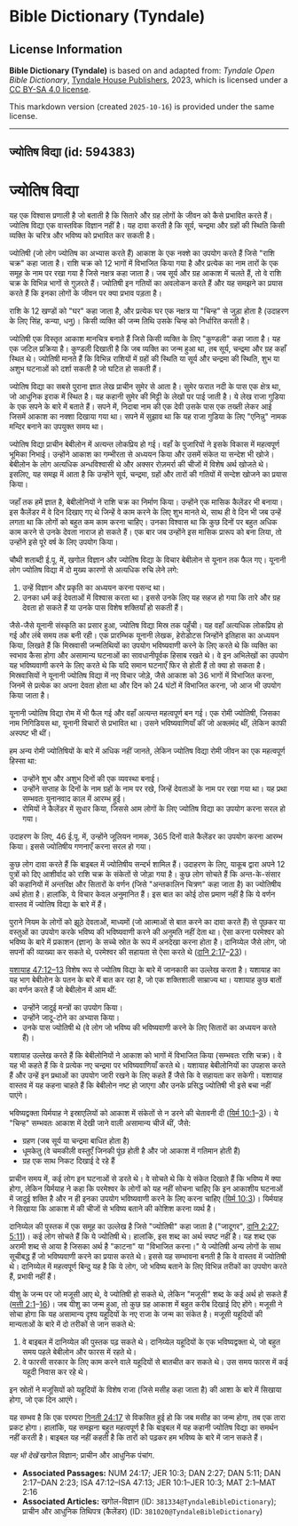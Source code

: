 # Bible Dictionary (Tyndale)

## License Information

**Bible Dictionary (Tyndale)** is based on and adapted from: _Tyndale Open Bible Dictionary_, [Tyndale House Publishers](https://tyndaleopenresources.com/), 2023, which is licensed under a [CC BY-SA 4.0 license](https://creativecommons.org/licenses/by-sa/4.0/legalcode.en).

This markdown version (created `2025-10-16`) is provided under the same license.



--------------------------------

## ज्योतिष विद्या (id: 594383)

ज्योतिष विद्या
==============

यह एक विश्वास प्रणाली है जो बताती है कि सितारे और ग्रह लोगों के जीवन को कैसे प्रभावित करते हैं। ज्योतिष विद्या एक वास्तविक विज्ञान नहीं है। यह दावा करती है कि सूर्य, चन्द्रमा और ग्रहों की स्थिति किसी व्यक्ति के चरित्र और भविष्य को प्रभावित कर सकती है।

ज्योतिषी (जो लोग ज्योतिष का अभ्यास करते हैं) आकाश के एक नक्शे का उपयोग करते हैं जिसे "राशि चक्र" कहा जाता है। राशि चक्र को 12 भागों में विभाजित किया गया है और प्रत्येक का नाम तारों के एक समूह के नाम पर रखा गया है जिसे नक्षत्र कहा जाता है। जब सूर्य और ग्रह आकाश में चलते हैं, तो वे राशि चक्र के विभिन्न भागों से गुज़रते हैं। ज्योतिषी इन गतियों का अवलोकन करते हैं और यह समझने का प्रयास करते हैं कि इनका लोगों के जीवन पर क्या प्रभाव पड़ता है।

राशि के 12 खण्डों को "घर" कहा जाता है, और प्रत्येक घर एक नक्षत्र या "चिन्ह" से जुड़ा होता है (उदाहरण के लिए सिंह, कन्या, धनु)। किसी व्यक्ति की जन्म तिथि उसके चिन्ह को निर्धारित करती है।

ज्योतिषी एक विस्तृत आकाश मानचित्र बनाते हैं जिसे किसी व्यक्ति के लिए "कुण्डली" कहा जाता है। यह एक जटिल प्रक्रिया है। कुण्डली दिखाती है कि जब व्यक्ति का जन्म हुआ था, तब सूर्य, चन्द्रमा और ग्रह कहाँ स्थित थे। ज्योतिषी मानते हैं कि विभिन्न राशियों में ग्रहों की स्थिति या सूर्य और चन्द्रमा की स्थिति, शुभ या अशुभ घटनाओं को दर्शा सकती है जो घटित हो सकती हैं।

ज्योतिष विद्या का सबसे पुराना ज्ञात लेख प्राचीन सुमेर से आता है। सुमेर फरात नदी के पास एक क्षेत्र था, जो आधुनिक इराक में स्थित है। यह कहानी सुमेर की मिट्टी के लेखों पर पाई जाती है। ये लेख राजा गुडिया के एक सपने के बारे में बताते हैं। सपने में, निदाबा नाम की एक देवी उसके पास एक तख्ती लेकर आई जिसमें आकाश का नक्शा दिखाया गया था। सपने में सुझाव था कि यह राजा गुडिया के लिए "एनिन्नु" नामक मन्दिर बनाने का उपयुक्त समय था।

ज्योतिष विद्या प्राचीन बेबीलोन में अत्यन्त लोकप्रिय हो गई। वहाँ के पुजारियों ने इसके विकास में महत्वपूर्ण भूमिका निभाई। उन्होंने आकाश का गम्भीरता से अध्ययन किया और उसमें संकेत या सन्देश भी खोजे। बेबीलोन के लोग अत्यधिक अन्धविश्वासी थे और अक्सर रोज़मर्रा की चीजों में विशेष अर्थ खोजते थे। इसलिए, यह समझ में आता है कि उन्होंने सूर्य, चन्द्रमा, ग्रहों और तारों की गतियों में सन्देश खोजने का प्रयास किया।

जहाँ तक हमें ज्ञात है, बेबीलोनियों ने राशि चक्र का निर्माण किया। उन्होंने एक मासिक कैलेंडर भी बनाया। इस कैलेंडर में वे दिन दिखाए गए थे जिन्हें वे काम करने के लिए शुभ मानते थे, साथ ही वे दिन भी जब उन्हें लगता था कि लोगों को बहुत कम काम करना चाहिए। उनका विश्वास था कि कुछ दिनों पर बहुत अधिक काम करने से उनके देवता नाराज हो सकते हैं। एक बार जब उन्होंने इस मासिक प्रारूप को बना लिया, तो उन्होंने इसे पूरे वर्ष के लिए उपयोग किया।

चौथी शताब्दी ई.पू. में, खगोल विज्ञान और ज्योतिष विद्या के विचार बेबीलोन से यूनान तक फैल गए। यूनानी लोग ज्योतिष विद्या में दो मुख्य कारणों से अत्यधिक रुचि लेने लगे:

1. उन्हें विज्ञान और प्रकृति का अध्ययन करना पसन्द था।
2. उनका धर्म कई देवताओं में विश्वास करता था। इससे उनके लिए यह सहज हो गया कि तारे और ग्रह देवता हो सकते हैं या उनके पास विशेष शक्तियाँ हो सकती हैं।

जैसे\-जैसे यूनानी संस्कृति का प्रसार हुआ, ज्योतिष विद्या मिस्र तक पहुँची। यह वहाँ अत्यधिक लोकप्रिय हो गई और लंबे समय तक बनी रही। एक प्रारम्भिक यूनानी लेखक, हेरोडोटस जिन्होंने इतिहास का अध्ययन किया, लिखते हैं कि मिस्रवासी जन्मतिथियों का उपयोग भविष्यवाणी करने के लिए करते थे कि व्यक्ति का स्वभाव कैसा होगा और असामान्य घटनाओं का सावधानीपूर्वक हिसाब रखते थे। वे इन अभिलेखों का उपयोग यह भविष्यवाणी करने के लिए करते थे कि यदि समान घटनाएँ फिर से होती हैं तो क्या हो सकता है। मिस्रवासियों ने यूनानी ज्योतिष विद्या में नए विचार जोड़े, जैसे आकाश को 36 भागों में विभाजित करना, जिनमें से प्रत्येक का अपना देवता होता था और दिन को 24 घंटों में विभाजित करना, जो आज भी उपयोग किया जाता है।

यूनानी ज्योतिष विद्या रोम में भी फैल गई और वहाँ अत्यन्त महत्वपूर्ण बन गई। एक रोमी ज्योतिषी, जिसका नाम निगिडियस था, यूनानी विचारों से प्रभावित था। उसने भविष्यवाणियाँ कीं जो अक्लमंद थीं, लेकिन काफी अस्पष्ट भी थीं।

हम अन्य रोमी ज्योतिषियों के बारे में अधिक नहीं जानते, लेकिन ज्योतिष विद्या रोमी जीवन का एक महत्वपूर्ण हिस्सा था:

* उन्होंने शुभ और अशुभ दिनों की एक व्यवस्था बनाई।
* उन्होंने सप्ताह के दिनों के नाम ग्रहों के नाम पर रखे, जिन्हें देवताओं के नाम पर रखा गया था। यह प्रथा सम्भवतः युनानवाद काल में आरम्भ हुई।
* रोमियों ने कैलेंडर में सुधार किया, जिससे आम लोगों के लिए ज्योतिष विद्या का उपयोग करना सरल हो गया।

उदाहरण के लिए, 46 ई.पू. में, उन्होंने जूलियन नामक, 365 दिनों वाले कैलेंडर का उपयोग करना आरम्भ किया। इससे ज्योतिषीय गणनाएँ करना सरल हो गया।

कुछ लोग दावा करते हैं कि बाइबल में ज्योतिषीय सन्दर्भ शामिल हैं। उदाहरण के लिए, याकूब द्वारा अपने 12 पुत्रों को दिए आशीर्वाद को राशि चक्र के संकेतों से जोड़ा गया है। कुछ लोग सोचते हैं कि अन्त\-के\-संसार की कहानियों में अन्तरिक्ष और सितारों के वर्णन (जिसे "अन्तकालिन चित्रण" कहा जाता है) का ज्योतिषीय अर्थ होता है। हालांकि, ये विचार केवल अनुमानित हैं। इस बात का कोई ठोस प्रमाण नहीं है कि ये वर्णन वास्तव में ज्योतिष विद्या के बारे में हैं।

पुराने नियम के लोगों को झूठे देवताओं, माध्यमों (जो आत्माओं से बात करने का दावा करते हैं) से पूछकर या वस्तुओं का उपयोग करके भविष्य की भविष्यवाणी करने की अनुमति नहीं देता था। ऐसा करना परमेश्वर को भविष्य के बारे में प्रकाशन (ज्ञान) के सच्चे स्रोत के रूप में अनदेखा करना होता है। दानिय्येल जैसे लोग, जो सपनों की व्याख्या कर सकते थे, परमेश्वर की सहायता से ऐसा करते थे ([दानि 2:17](https://ref.ly/Dan2:17-Dan2:23)–[23](https://ref.ly/Dan2:17-Dan2:23))।

[यशायाह 47:12–13](https://ref.ly/Isa47:12-Isa47:13) विशेष रूप से ज्योतिष विद्या के बारे में जानकारी का उल्लेख करता है। यशायाह का यह भाग बेबीलोन के पतन के बारे में बात कर रहा है, जो एक शक्तिशाली साम्राज्य था। यशायाह कुछ बातों का वर्णन करते हैं जो बेबीलोन में आम थीं:

* उन्होंने जादुई मन्त्रों का उपयोग किया।
* उन्होंने जादू\-टोने का अभ्यास किया।
* उनके पास ज्योतिषी थे (वे लोग जो भविष्य की भविष्यवाणी करने के लिए सितारों का अध्ययन करते हैं)।

यशायाह उल्लेख करते हैं कि बेबीलोनियों ने आकाश को भागों में विभाजित किया (सम्भवतः राशि चक्र)। वे यह भी कहते हैं कि वे प्रत्येक नए चन्द्रमा पर भविष्यवाणियाँ करते थे। यशायाह बेबीलोनियों का उपहास करते हैं और उन्हें इन प्रथाओं का उपयोग जारी रखने के लिए कहते हैं जैसे कि वे सहायता कर सकेगी। यशायाह वास्तव में यह कहना चाहते हैं कि बेबीलोन नष्ट हो जाएगा और उनके प्रसिद्ध ज्योतिषी भी इसे बचा नहीं पाएंगे।

भविष्यद्वक्ता यिर्मयाह ने इस्राएलियों को आकाश में संकेतों से न डरने की चेतावनी दी ([यिर्म 10:1](https://ref.ly/Jer10:1-Jer10:3)–[3](https://ref.ly/Jer10:1-Jer10:3))। ये "चिन्ह" सम्भवतः आकाश में देखी जाने वाली असामान्य चीजें थीं, जैसे:

* ग्रहण (जब सूर्य या चन्द्रमा बाधित होता है)
* धूमकेतु (वे चमकीली वस्तुएँ जिनकी पूंछ होती है और जो आकाश में गतिमान होती हैं)
* ग्रह एक साथ निकट दिखाई दे रहे हैं

प्राचीन समय में, कई लोग इन घटनाओं से डरते थे। वे सोचते थे कि ये संकेत दिखाते हैं कि भविष्य में क्या होगा, लेकिन यिर्मयाह ने कहा कि परमेश्वर के लोगों को यह नहीं सोचना चाहिए कि इन आकाशीय घटनाओं में जादुई शक्ति है और न ही इनका उपयोग भविष्यवाणी करने के लिए करना चाहिए ([यिर्म 10:3](https://ref.ly/Jer10:3))। यिर्मयाह ने सिखाया कि आकाश में की चीजों से भविष्य बताने की कोशिश करना व्यर्थ है।

दानिय्येल की पुस्तक में एक समूह का उल्लेख है जिसे "ज्योतिषी" कहा जाता है ("जादूगर", [दानि 2:27](https://ref.ly/Dan2:27); [5:11](https://ref.ly/Dan5:11))। कई लोग सोचते हैं कि ये ज्योतिषी थे। हालांकि, इस शब्द का अर्थ स्पष्ट नहीं है। यह शब्द एक अरामी शब्द से आया है जिसका अर्थ है "काटना" या "विभाजित करना।" ये ज्योतिषी अन्य लोगों के साथ सूचीबद्ध हैं जो भविष्यवाणी करने का प्रयास करते थे। इससे यह सम्भावना बनती है कि वे वास्तव में ज्योतिषी थे। दानिय्येल में महत्वपूर्ण बिन्दु यह है कि ये लोग, जो भविष्य बताने के लिए विभिन्न तरीकों का उपयोग करते हैं, प्रभावी नहीं हैं।

यीशु के जन्म पर जो मजूसी आए थे, वे ज्योतिषी हो सकते थे, लेकिन "मजूसी" शब्द के कई अर्थ हो सकते हैं ([मत्ती 2:1](https://ref.ly/Matt2:1-Matt2:16)–[16](https://ref.ly/Matt2:1-Matt2:16))। जब यीशु का जन्म हुआ, तो कुछ ग्रह आकाश में बहुत करीब दिखाई दिए होंगे। मजूसी ने सोचा होगा कि यह असामान्य दृश्य यहूदियों के नए राजा के जन्म का संकेत है। मजूसी यहूदियों की मान्यताओं के बारे में दो तरीकों से जान सकते थे:

1. वे बाइबल में दानिय्येल की पुस्तक पढ़ सकते थे। दानिय्येल यहूदियों के एक भविष्यद्वक्ता थे, जो बहुत समय पहले बेबीलोन और फारस में रहते थे।
2. वे फारसी सरकार के लिए काम करने वाले यहूदियों से बातचीत कर सकते थे। उस समय फारस में कई यहूदी निवास कर रहे थे।

इन स्रोतों ने मजूसियों को यहूदियों के विशेष राजा (जिसे मसीह कहा जाता है) की आशा के बारे में सिखाया होगा, जो एक दिन आएंगे।

यह सम्भव है कि एक परम्परा [गिनती 24:17](https://ref.ly/Num24:17) से विकसित हुई हो कि जब मसीह का जन्म होगा, तब एक तारा प्रकट होगा। हालांकि, यह समझना बहुत महत्वपूर्ण है कि बाइबल में यह कहानी ज्योतिष विद्या का समर्थन नहीं करती है। बाइबल यह नहीं कहती है कि तारों को पढ़कर हम भविष्य के बारे में जान सकते हैं।

*यह भी देखें*  खगोल विज्ञान; प्राचीन और आधुनिक पंचांग.

* **Associated Passages:** NUM 24:17; JER 10:3; DAN 2:27; DAN 5:11; DAN 2:17–DAN 2:23; ISA 47:12–ISA 47:13; JER 10:1–JER 10:3; MAT 2:1–MAT 2:16
* **Associated Articles:** खगोल-विज्ञान (ID: `381334@TyndaleBibleDictionary`); प्राचीन और आधुनिक तिथिपत्र (कैलेंडर) (ID: `381020@TyndaleBibleDictionary`)

